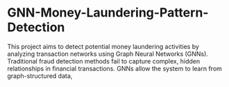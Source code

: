 # GNN-Money-Laundering-Pattern-Detection
This project aims to detect potential money laundering activities by analyzing transaction networks using Graph Neural Networks (GNNs). Traditional fraud detection methods fail to capture complex, hidden relationships in financial transactions. GNNs allow the system to learn from graph-structured data,
